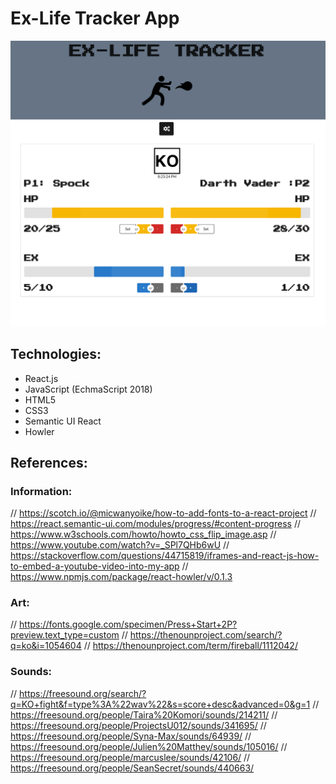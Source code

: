 # Ex-Life Tracker App

![alt text](src/Img/02.png)

## Technologies:
- React.js
- JavaScript (EchmaScript 2018)
- HTML5
- CSS3
- Semantic UI React
- Howler

## References:
### Information:
// https://scotch.io/@micwanyoike/how-to-add-fonts-to-a-react-project
// https://react.semantic-ui.com/modules/progress/#content-progress
// https://www.w3schools.com/howto/howto_css_flip_image.asp
// https://www.youtube.com/watch?v=_SPl7QHb6wU
// https://stackoverflow.com/questions/44715819/iframes-and-react-js-how-to-embed-a-youtube-video-into-my-app
// https://www.npmjs.com/package/react-howler/v/0.1.3
### Art:
// https://fonts.google.com/specimen/Press+Start+2P?preview.text_type=custom
// https://thenounproject.com/search/?q=ko&i=1054604
// https://thenounproject.com/term/fireball/1112042/
### Sounds:
// https://freesound.org/search/?q=KO+fight&f=type%3A%22wav%22&s=score+desc&advanced=0&g=1
// https://freesound.org/people/Taira%20Komori/sounds/214211/
// https://freesound.org/people/ProjectsU012/sounds/341695/
// https://freesound.org/people/Syna-Max/sounds/64939/
// https://freesound.org/people/Julien%20Matthey/sounds/105016/
// https://freesound.org/people/marcuslee/sounds/42106/
// https://freesound.org/people/SeanSecret/sounds/440663/